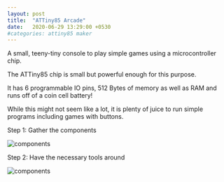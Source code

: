 ```yaml
---
layout: post
title:  "ATTiny85 Arcade"
date:   2020-06-29 13:29:00 +0530
#categories: attiny85 maker
---
```

A small, teeny-tiny console to play simple games using a microcontroller chip.

The ATTiny85 chip is small but powerful enough for this purpose.

It has 6 programmable IO pins, 512 Bytes of memory as well as RAM and runs off of a coin cell battery!

While this might not seem like a lot, it is plenty of juice to run simple programs including games with buttons.

Step 1:
Gather the components

![components]({{site.baseurl}}/assets/images/attiny85-arcade/01.components.JPG)


Step 2:
Have the necessary tools around

![components]({{site.baseurl}}/assets/images/attiny85-arcade/02.required_tools.jpg)